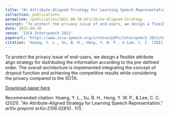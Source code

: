 ```yaml
---
title: "An Attribute-Aligned Strategy for Learning Speech Representation"
collection: publications
permalink: /publication/2021-08-30-Attribute-Aligned-Strategy
excerpt: 'To protect the privacy issue of end-users, we design a flexible attribute align strategy for distributing the information according to the pre-defined order. The overall architecture is implemented integrating the concept of dropout function and achieving the competitive results while considering the privacy compared to the SOTA.'
date: 2021-08-30
venue: 'ISCA Interspeech 2021'
paperurl: 'https://www.isca-speech.org/archive/pdfs/interspeech_2021/huang21b_interspeech.pdf'
citation: 'Huang, Y. L., Su, B. H., Hong, Y. W. P., & Lee, C. C. (2021). &quot;An Attribute-Aligned Strategy for Learning Speech Representation.&quot; <i>arXiv preprint arXiv:2106.02810.</i>. 1(1).'
---
```

To protect the privacy issue of end-users, we design a flexible attribute align strategy for distributing the information according to the pre-defined order. The overall architecture is implemented integrating the concept of dropout function and achieving the competitive results while considering the privacy compared to the SOTA.


[Download paper here](https://www.isca-speech.org/archive/pdfs/interspeech_2021/huang21b_interspeech.pdf)

Recommended citation: Huang, Y. L., Su, B. H., Hong, Y. W. P., & Lee, C. C. (2021). "An Attribute-Aligned Strategy for Learning Speech Representation." <i>arXiv preprint arXiv:2106.02810.</i>. 1(1).
